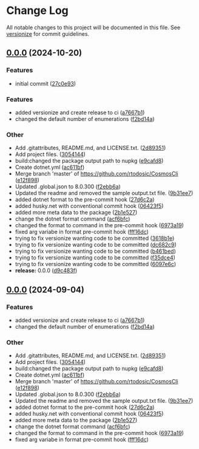 # Change Log

All notable changes to this project will be documented in this file. See [versionize](https://github.com/versionize/versionize) for commit guidelines.

<a name="0.0.0"></a>
## [0.0.0](https://www.github.com/rtodosic/CosmosCli/releases/tag/v0.0.0) (2024-10-20)

### Features

* initial commit ([27c0e93](https://www.github.com/rtodosic/CosmosCli/commit/27c0e93a0351480c4271a3338ce54c3edc54b8c1))

### Features

* added versionize and create release to ci ([a7667b1](https://www.github.com/rtodosic/CosmosCli/commit/a7667b1eb72a21dbfcf75ebf80b496c637193c3f))
* changed the default number of enumerations ([f2bd14a](https://www.github.com/rtodosic/CosmosCli/commit/f2bd14acfff18258c6c4440dccf79b8dd3b661bf))

### Other

* Add .gitattributes, README.md, and LICENSE.txt. ([2d89351](https://www.github.com/rtodosic/CosmosCli/commit/2d89351885e90295e11997fb4c7796aa4a955a9e))
* Add project files. ([3054144](https://www.github.com/rtodosic/CosmosCli/commit/3054144dd170001f42e9d053ea1058fa9c6448fe))
* build:changed the package output path to nupkg ([e9cafd8](https://www.github.com/rtodosic/CosmosCli/commit/e9cafd8bde316c6aa7613ec6fc91b8f5240cb28f))
* Create dotnet.yml ([ac611bf](https://www.github.com/rtodosic/CosmosCli/commit/ac611bfe285f663336798248fbdedaecb592e6e3))
* Merge branch 'master' of https://github.com/rtodosic/CosmosCli ([e12f898](https://www.github.com/rtodosic/CosmosCli/commit/e12f89841e07b8098d8ad66f584f3efdc3965724))
* Updated .global.json to 8.0.300 ([f2ebb6a](https://www.github.com/rtodosic/CosmosCli/commit/f2ebb6a82b632a58f0ae1ef9a1fe1632ec5642b9))
* Updated the readme and removed the sample output.txt file. ([9b31ee7](https://www.github.com/rtodosic/CosmosCli/commit/9b31ee7d5479e8f81fa12b99b7cb7e6db1f0d76a))
* added dotnet format to the pre-commit hook ([27d6c2a](https://www.github.com/rtodosic/CosmosCli/commit/27d6c2abfb12136ed96665aed8aff1217648527e))
* added husky.net with conventional commit hook ([06423f5](https://www.github.com/rtodosic/CosmosCli/commit/06423f5502d5de86f60616bd7c9607b9aab7c88e))
* added more meta data to the package ([2b1e527](https://www.github.com/rtodosic/CosmosCli/commit/2b1e527b1a1526ea821e12404f4a2e5c15770f18))
* change the dotnet format command ([acf6bfc](https://www.github.com/rtodosic/CosmosCli/commit/acf6bfcf582146ec26d1003d89044bab4fee38b3))
* changed the format to command in the  pre-commit hook ([6973a19](https://www.github.com/rtodosic/CosmosCli/commit/6973a19e3bc4f30276b4a4025339c0b59f78c27e))
* fixed arg variabe in format pre-commit hook ([fff16dc](https://www.github.com/rtodosic/CosmosCli/commit/fff16dc6547587092e48973f8970edd353084bb4))
* trying to fix versionize wanting code to be committed ([3618b1e](https://www.github.com/rtodosic/CosmosCli/commit/3618b1eabf55a774e7ed87670df9ebd2d515d3f1))
* trying to fix versionize wanting code to be committed ([dc682c9](https://www.github.com/rtodosic/CosmosCli/commit/dc682c9d24db54baa080b979786b7dea0f1484b1))
* trying to fix versionize wanting code to be committed ([b461bed](https://www.github.com/rtodosic/CosmosCli/commit/b461bedad98b5137e24576b5450ecd0f4f7aa210))
* trying to fix versionize wanting code to be committed ([f35dce4](https://www.github.com/rtodosic/CosmosCli/commit/f35dce418f1a06fedc05e222ef30611ea2a506f5))
* trying to fix versionize wanting code to be committed ([6097e6c](https://www.github.com/rtodosic/CosmosCli/commit/6097e6cb5b2c43c43d07380a821f1ab13aece782))
* **release:** 0.0.0 ([d9c483f](https://www.github.com/rtodosic/CosmosCli/commit/d9c483f0fe73eb5719ee346311f4e8450be6df25))

<a name="0.0.0"></a>
## [0.0.0](https://www.github.com/rtodosic/CosmosCli/releases/tag/v0.0.0) (2024-09-04)

### Features

* added versionize and create release to ci ([a7667b1](https://www.github.com/rtodosic/CosmosCli/commit/a7667b1eb72a21dbfcf75ebf80b496c637193c3f))
* changed the default number of enumerations ([f2bd14a](https://www.github.com/rtodosic/CosmosCli/commit/f2bd14acfff18258c6c4440dccf79b8dd3b661bf))

### Other

* Add .gitattributes, README.md, and LICENSE.txt. ([2d89351](https://www.github.com/rtodosic/CosmosCli/commit/2d89351885e90295e11997fb4c7796aa4a955a9e))
* Add project files. ([3054144](https://www.github.com/rtodosic/CosmosCli/commit/3054144dd170001f42e9d053ea1058fa9c6448fe))
* build:changed the package output path to nupkg ([e9cafd8](https://www.github.com/rtodosic/CosmosCli/commit/e9cafd8bde316c6aa7613ec6fc91b8f5240cb28f))
* Create dotnet.yml ([ac611bf](https://www.github.com/rtodosic/CosmosCli/commit/ac611bfe285f663336798248fbdedaecb592e6e3))
* Merge branch 'master' of https://github.com/rtodosic/CosmosCli ([e12f898](https://www.github.com/rtodosic/CosmosCli/commit/e12f89841e07b8098d8ad66f584f3efdc3965724))
* Updated .global.json to 8.0.300 ([f2ebb6a](https://www.github.com/rtodosic/CosmosCli/commit/f2ebb6a82b632a58f0ae1ef9a1fe1632ec5642b9))
* Updated the readme and removed the sample output.txt file. ([9b31ee7](https://www.github.com/rtodosic/CosmosCli/commit/9b31ee7d5479e8f81fa12b99b7cb7e6db1f0d76a))
* added dotnet format to the pre-commit hook ([27d6c2a](https://www.github.com/rtodosic/CosmosCli/commit/27d6c2abfb12136ed96665aed8aff1217648527e))
* added husky.net with conventional commit hook ([06423f5](https://www.github.com/rtodosic/CosmosCli/commit/06423f5502d5de86f60616bd7c9607b9aab7c88e))
* added more meta data to the package ([2b1e527](https://www.github.com/rtodosic/CosmosCli/commit/2b1e527b1a1526ea821e12404f4a2e5c15770f18))
* change the dotnet format command ([acf6bfc](https://www.github.com/rtodosic/CosmosCli/commit/acf6bfcf582146ec26d1003d89044bab4fee38b3))
* changed the format to command in the  pre-commit hook ([6973a19](https://www.github.com/rtodosic/CosmosCli/commit/6973a19e3bc4f30276b4a4025339c0b59f78c27e))
* fixed arg variabe in format pre-commit hook ([fff16dc](https://www.github.com/rtodosic/CosmosCli/commit/fff16dc6547587092e48973f8970edd353084bb4))

